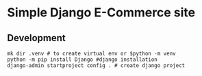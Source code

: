 # Simple Django E-Commerce site

## Development
```
mk dir .venv # to create virtual env or $python -m venv
python -m pip install Django #django installation
django-admin startproject config . # create django project


```
